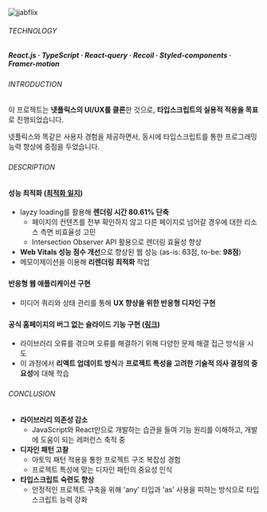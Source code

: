 ![jjabflix](https://github.com/jhchoi1182/portfolio/assets/116577489/ad7a30cb-5c01-4930-a004-5c0efec1ddd8)

###### TECHNOLOGY

##### React.js · TypeScript · React-query · Recoil · Styled-components · Framer-motion

###

###### INTRODUCTION

이 프로젝트는 **넷플릭스의 UI/UX를 클론**한 것으로, **타입스크립트의 실용적 적용을 목표**로 진행되었습니다.

넷플릭스와 똑같은 사용자 경험을 제공하면서, 동시에 타입스크립트를 통한 프로그래밍 능력 향상에 중점을 두었습니다.

###

###### DESCRIPTION

#### 성능 최적화 ([최적화 일지](https://jhchoi1182.tistory.com/185))

- layzy loading를 활용해 **렌더링 시간 80.61% 단축**
  - 페이지의 컨텐츠를 전부 확인하지 않고 다른 페이지로 넘어갈 경우에 대한 리소스 측면 비효율성 고민
  - Intersection Observer API 활용으로 렌더링 효율성 향상
- **Web Vitals 성능 점수 개선**으로 향상된 웹 성능 (as-is: 63점, to-be: **98점**)
- 메모이제이션을 이용해 **리렌더링 최적화** 작업

###

#### 반응형 웹 애플리케이션 구현

- 미디어 쿼리와 상태 관리를 통해 **UX 향상을 위한 반응형 디자인 구현**

###

#### 공식 홈페이지의 버그 없는 슬라이드 기능 구현 ([링크](https://jhchoi1182.tistory.com/176))

- 라이브러리 오류를 겪으며 오류를 해결하기 위해 다양한 문제 해결 접근 방식을 시도
- 이 과정에서 **리액트 업데이트 방식**과 **프로젝트 특성을 고려한 기술적 의사 결정의 중요성**에 대해 학습

###

###### CONCLUSION

- **라이브러리 의존성 감소**
  - JavaScript와 React만으로 개발하는 습관을 들여 기능 원리를 이해하고, 개발에 도움이 되는 레퍼런스 축적 중
- **디자인 패턴 고찰**
  - 아토믹 패턴 적용을 통한 프로젝트 구조 복잡성 경험
  - 프로젝트 특성에 맞는 디자인 패턴의 중요성 인식
- **타입스크립트 숙련도 향상**
  - 안정적인 프로젝트 구축을 위해 'any' 타입과 'as' 사용을 피하는 방식으로 타입스크립트 능력 강화
